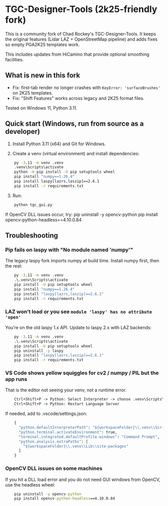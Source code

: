 # TGC-Designer-Tools (2k25-friendly fork)

This is a community fork of Chad Rockey's TGC-Designer-Tools. It keeps the original features (Lidar LAZ + OpenStreetMap pipeline) and adds fixes so empty PGA2K25 templates work.

This includes updates from HiCamino that provide optional smoothing facilities.


## What is new in this fork

- Fix: first-tab render no longer crashes with `KeyError: 'surfaceBrushes'` on 2K25 templates.
- Fix: "Shift Features" works across legacy and 2K25 format files.

Tested on Windows 11, Python 3.11.



## Quick start (Windows, run from source as a developer)

1) Install Python 3.11 (x64) and Git for Windows.

2) Create a venv (virtual environment) and install dependencies:
```bat  
    py -3.11 -m venv .venv
    .venv\Scripts\activate
    python -m pip install -U pip setuptools wheel
    pip install "numpy==1.26.4"             
    pip install laspy[lazrs,laszip]==2.6.1
    pip install -r requirements.txt     
```          
   
3) Run:
```bat
    python tgc_gui.py
```   
   If OpenCV DLL issues occur, try:
      pip uninstall -y opencv-python
      pip install opencv-python-headless==4.10.0.84   
     
      
## Troubleshooting

### Pip fails on laspy with "No module named 'numpy'"

The legacy laspy fork imports numpy at build time. Install numpy first, then the rest:
```bat
    py -3.11 -m venv .venv
    .\.venv\Scripts\activate
    pip install -U pip setuptools wheel
    pip install "numpy==1.26.4"
    pip install "laspy[lazrs,laszip]==2.6.1"
    pip install -r requirements.txt
```   

### LAZ won’t load or you see `module 'laspy' has no attribute 'open'`

You’re on the old laspy 1.x API. Update to laspy 2.x with LAZ backends:
```bat
    py -3.11 -m venv .venv
    .\.venv\Scripts\activate
    pip install -U pip setuptools wheel
    pip uninstall -y laspy
    pip install "laspy[lazrs,laszip]==2.6.1"
    pip install -r requirements.txt
```      
   
### VS Code shows yellow squiggles for cv2 / numpy / PIL but the app runs

That is the editor not seeing your venv, not a runtime error.
```bat
    Ctrl+Shift+P -> Python: Select Interpreter -> choose .venv\Scripts\python.exe
    Ctrl+Shift+P -> Python: Restart Language Server
```
If needed, add to .vscode/settings.json:
```bat
    {
      "python.defaultInterpreterPath": "${workspaceFolder}\\.venv\\Scripts\\python.exe",
      "python.terminal.activateEnvironment": true,
      "terminal.integrated.defaultProfile.windows": "Command Prompt",
      "python.analysis.extraPaths": [
        "${workspaceFolder}\\.venv\\Lib\\site-packages"
      ]
    }   
```   
   
### OpenCV DLL issues on some machines

If you hit a DLL load error and you do not need GUI windows from OpenCV, use the headless wheel:
```bat
    pip uninstall -y opencv-python
    pip install opencv-python-headless==4.10.0.84   
```